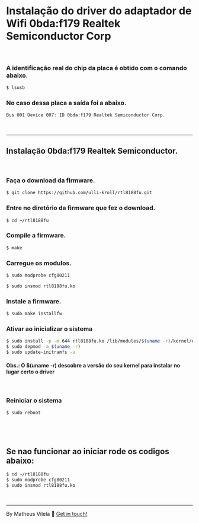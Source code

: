 # Instalação do driver do adaptador de Wifi 0bda:f179 Realtek Semiconductor Corp
&nbsp;
### A identificação real do chip da placa é obtido com o comando abaixo.

```bash
$ lsusb
```
### No caso dessa placa a saída foi a abaixo.

```bash
Bus 001 Device 007: ID 0bda:f179 Realtek Semiconductor Corp.
```

&nbsp;

---
## Instalação 0bda:f179 Realtek Semiconductor.
&nbsp;
### Faça o download da firmware.

```bash
$ git clone https://github.com/ulli-kroll/rtl8188fu.git
```

### Entre no diretório da firmware que fez o download.

```bash
$ cd ~/rtl8188fu
```

### Compile a firmware.

```bash
$ make
```

### Carregue os modulos.

```bash
$ sudo modprobe cfg80211

$ sudo insmod rtl8188fu.ko
```

### Instale a firmware.

```bash
$ sudo make installfw
```

### Ativar ao inicializar o sistema

```bash
$ sudo install -p -m 644 rtl8188fu.ko /lib/modules/$(uname -r)/kernel/drivers/net/wireless/
$ sudo depmod -a $(uname -r)
$ sudo update-initramfs -u
```

#### Obs.: O $(uname -r) descobre a versão do seu kernel para instalar no lugar certo o driver
  
&nbsp;

### Reiniciar o sistema

```bash
$ sudo reboot
```
&nbsp;
&nbsp;
---
## Se nao funcionar ao iniciar rode os codigos abaixo:

```bash
$ cd ~/rtl8188fu
$ sudo modprobe cfg80211
$ sudo insmod rtl8188fu.ko
```
&nbsp;

---

By Matheus Vilela :wave: [Get in touch!](https://www.linkedin.com/in/vilelagit/)
